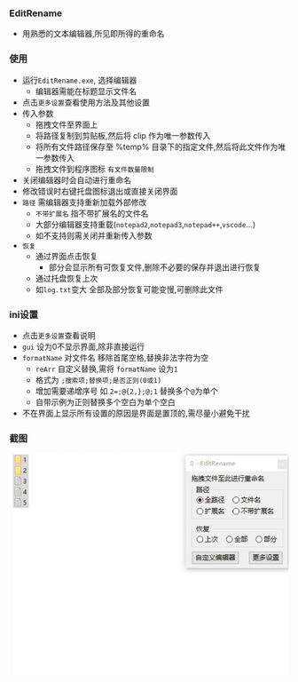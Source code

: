 ### EditRename
-  用熟悉的文本编辑器,所见即所得的重命名


### 使用
- 运行`EditRename.exe`, 选择编辑器
    - 编辑器需能在标题显示文件名
- 点击`更多设置`查看使用方法及其他设置
- 传入参数
    - 拖拽文件至界面上
    - 将路径复制到剪贴板,然后将 clip 作为唯一参数传入
    - 将所有文件路径保存至 %temp% 目录下的指定文件,然后将此文件作为唯一参数传入
    - 拖拽文件到程序图标 `有文件数量限制`
- 关闭编辑器时会自动进行重命名
- 修改错误时右键托盘图标退出或直接关闭界面
- `路径` 需编辑器支持重新加载外部修改
    - `不带扩展名` 指不带扩展名的文件名
    - 大部分编辑器支持重载(`notepad2`,`notepad3`,`notepad++`,`vscode`...)
    - 如不支持则需关闭并重新传入参数
- `恢复`
    - 通过界面点击恢复
        - 部分会显示所有可恢复文件,删除不必要的保存并退出进行恢复
    - 通过托盘恢复上次
    - 如`log.txt`变大 全部及部分恢复可能变慢,可删除此文件

### ini设置
- 点击`更多设置`查看说明
- `gui` 设为0不显示界面,除非直接运行
- `formatName` 对文件名 移除首尾空格,替换非法字符为空
    - `reArr` 自定义替换,需将 `formatName` 设为`1`
    - 格式为 `;搜索项;替换项;是否正则(0或1)`
    - 增加需要递增序号 如 `2=;@{2,};@;1` 替换多个`@`为单个
    - 自带示例为正则替换多个空白为单个空白
- 不在界面上显示所有设置的原因是界面是置顶的,需尽量小避免干扰

### 截图
![gif](gif.gif)
